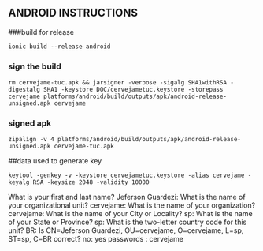 ## ANDROID INSTRUCTIONS

###build for release
```
ionic build --release android
```

### sign the build
```
rm cervejame-tuc.apk && jarsigner -verbose -sigalg SHA1withRSA -digestalg SHA1 -keystore DOC/cervejametuc.keystore -storepass cervejame platforms/android/build/outputs/apk/android-release-unsigned.apk cervejame
```

### signed apk

```
zipalign -v 4 platforms/android/build/outputs/apk/android-release-unsigned.apk cervejame-tuc.apk
```

##data used to generate key
```
keytool -genkey -v -keystore cervejametuc.keystore -alias cervejame -keyalg RSA -keysize 2048 -validity 10000
```


What is your first and last name?
Jeferson Guardezi:
What is the name of your organizational unit?
cervejame:
What is the name of your organization?
cervejame:
What is the name of your City or Locality?
sp:
What is the name of your State or Province?
sp:
What is the two-letter country code for this unit?
BR:
Is CN=Jeferson Guardezi, OU=cervejame, O=cervejame, L=sp, ST=sp, C=BR correct?
no:  yes
passwords : cervejame
